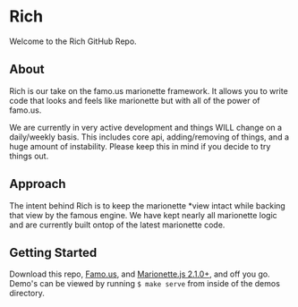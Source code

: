 [Famo.us]: https://github.com/famous/famous        "Famo.us"
[Marionette.js 2.1.0+]: https://github.com/marionettejs/backbone.marionette        "Marionette.js"


Rich
=======

Welcome to the Rich GitHub Repo.

## About
Rich is our take on the famo.us marionette framework.  It allows you to write code that looks and feels like marionette but with all of the power of famo.us.

We are currently in very active development and things WILL change on a daily/weekly basis.  This includes core api, adding/removing of things, and a huge amount of instability.  Please keep this in mind if you decide to try things out.

## Approach
The intent behind Rich is to keep the marionette *view intact while backing that view by the famous engine.  We have kept nearly all marionette logic and are currently built ontop of the latest marionette code.

## Getting Started
Download this repo, [Famo.us][], and [Marionette.js 2.1.0+][], and off you go.  Demo's can be viewed by running `$ make serve` from inside of the demos directory.
